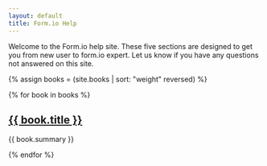 ```yaml
---
layout: default
title: Form.io Help
---
```

<p>Welcome to the Form.io help site. These five sections are designed to get you from new user to form.io expert. Let us know if you have any questions not answered on this site.</p>

{% assign books = (site.books | sort: "weight" reversed) %}
<div class="row">
{% for book in books %}
  <div class="col-md-6">
    <h2><a href="{{ book.url }}">{{ book.title }}</a></h2>
    <p>{{ book.summary }}</p>
  </div>
{% endfor %}
</div>
